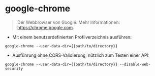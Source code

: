 # google-chrome

> Der Webbrowser von Google.
> Mehr Informationen: <https://chrome.google.com>.

- Mit einem benutzerdefinierten Profilverzeichnis ausführen:

`google-chrome --user-data-dir={{path/to/directory}}`

- Ausführung ohne CORS-Validierung, nützlich zum Testen einer API:

`google-chrome --user-data-dir={{path/to/directory}} --disable-web-security`
